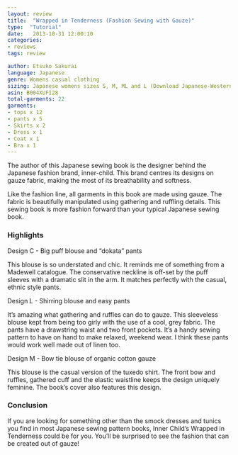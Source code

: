 ```yaml
---
layout: review
title:  "Wrapped in Tenderness (Fashion Sewing with Gauze)"
type:  "Tutorial"
date:   2013-10-31 12:00:10
categories:
- reviews
tags: review

author: Etsuko Sakurai
language: Japanese
genre: Womens casual clothing
sizing: Japanese womens sizes S, M, ML and L (Download Japanese-Western size conversion chart)
asin: B004XUFI28
total-garments: 22
garments:
- tops x 12
- pants x 5
- Skirts x 2
- Dress x 1
- Coat x 1
- Bra x 1
---
```


The author of this Japanese sewing book is the designer behind the Japanese fashion brand, inner-child. This brand
centres its designs on gauze fabric, making the most of its breathability and softness.

Like the fashion line, all garments in this book are made using gauze. The fabric is beautifully manipulated using
gathering and ruffling details. This sewing book is more fashion forward than your typical Japanese sewing book.

### Highlights

Design C - Big puff blouse and “dokata” pants

This blouse is so understated and chic. It reminds me of something from a Madewell catalogue. The conservative neckline
is off-set by the puff sleeves with a dramatic slit in the arm. It matches perfectly with the casual, ethnic style pants.

Design L - Shirring blouse and easy pants

It’s amazing what gathering and ruffles can do to gauze. This sleeveless blouse kept from being too girly with the use
of a cool, grey fabric. The pants have a drawstring waist and two front pockets. It’s a handy sewing pattern to have on
hand to make relaxed, weekend wear. I think these pants would work well made out of linen too.

Design M - Bow tie blouse of organic cotton gauze

This blouse is the casual version of the tuxedo shirt. The front bow and ruffles, gathered cuff and the elastic
waistline keeps the design uniquely feminine. The book’s cover also features this design.

### Conclusion

If you are looking for something other than the smock dresses and tunics you find in most Japanese sewing pattern books,
Inner Child’s Wrapped in Tenderness could be for you. You’ll be surprised to see the fashion that can be created out of
gauze!
